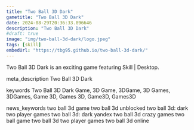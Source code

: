 ```yaml
---
title: "Two Ball 3D Dark"
gametitle: "Two Ball 3D Dark"
date: 2024-08-29T20:36:33.896646
description: "Two Ball 3D Dark"
#draft: true
image: "img/two-ball-3d-dark/logo.jpeg"
tags: [skill]
embedUrl: "https://tbg95.github.io/two-ball-3d-dark/"
---
```


Two Ball 3D Dark is an exciting game featuring Skill | Desktop.

meta_description
Two Ball 3D Dark


keywords
Two Ball 3D Dark Game, 3D Game, 3DGame, 3D Games, 3DGames, Game 3D, Games 3D, Game3D, Games3D


news_keywords
two ball 3d game two ball 3d unblocked two ball 3d: dark two player games two ball 3d: dark yandex two ball 3d crazy games two ball game two ball 3d two player games two ball 3d online
